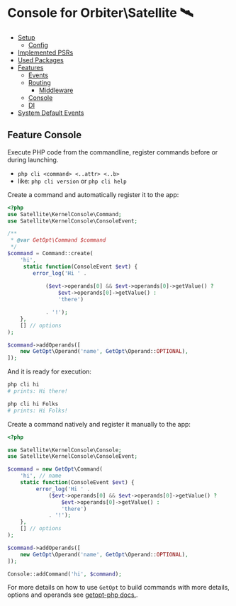 # Console for Orbiter\Satellite 🛰️

- [Setup](../../README.md#setup)
    - [Config](../../README.md#config)
- [Implemented PSRs](../../README.md#psrs)
- [Used Packages](../../README.md#used-packages)
- [Features](README.md)
    - [Events](feature-events.md)
    - [Routing](feature-routing.md)
        - [Middleware](feature-middleware.md)
    - [Console](feature-console.md)
    - [DI](feature-di.md)
- [System Default Events](satellite-events.md)

## Feature Console

Execute PHP code from the commandline, register commands before or during launching.

- `php cli <command> <..attr> <..b>`
- like: `php cli version` or `php cli help`

Create a command and automatically register it to the app:

```php
<?php
use Satellite\KernelConsole\Command;
use Satellite\KernelConsole\ConsoleEvent;

/**
 * @var GetOpt\Command $command
 */
$command = Command::create(
    'hi',
     static function(ConsoleEvent $evt) {
        error_log('Hi ' .
            
            ($evt->operands[0] && $evt->operands[0]->getValue() ?
                $evt->operands[0]->getValue() :
                'there')

            . '!');
    },
    [] // options
);

$command->addOperands([
    new GetOpt\Operand('name', GetOpt\Operand::OPTIONAL),
]);
```

And it is ready for execution:

```bash
php cli hi
# prints: Hi there!

php cli hi Folks
# prints: Hi Folks!
```

Create a command natively and register it manually to the app:

```php
<?php

use Satellite\KernelConsole\Console;
use Satellite\KernelConsole\ConsoleEvent;

$command = new GetOpt\Command(
    'hi', // name
    static function(ConsoleEvent $evt) {
         error_log('Hi ' .
             ($evt->operands[0] && $evt->operands[0]->getValue() ?
                 $evt->operands[0]->getValue() :
                 'there')
             . '!');
    }, 
    [] // options
);

$command->addOperands([
    new GetOpt\Operand('name', GetOpt\Operand::OPTIONAL),
]);

Console::addCommand('hi', $command);
```

For more details on how to use `GetOpt` to build commands with more details, options and operands see [getopt-php docs.](https://github.com/getopt-php/getopt-php).
